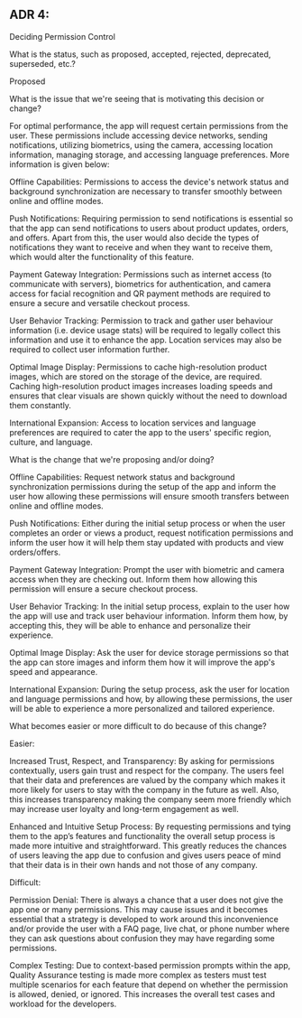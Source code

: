 ## ADR 4:

Deciding Permission Control 

What is the status, such as proposed, accepted, rejected, deprecated, superseded, etc.?

Proposed

What is the issue that we're seeing that is motivating this decision or change?

For optimal performance, the app will request certain permissions from the user. These permissions include accessing device networks, sending notifications, utilizing biometrics, using the camera, accessing location information, managing storage, and accessing language preferences. More information is given below:

Offline Capabilities: Permissions to access the device's network status and background synchronization are necessary to transfer smoothly between online and offline modes.

Push Notifications: Requiring permission to send notifications is essential so that the app can send notifications to users about product updates, orders, and offers. Apart from this, the user would also decide the types of notifications they want to receive and when they want to receive them, which would alter the functionality of this feature. 

Payment Gateway Integration: Permissions such as internet access (to communicate with servers), biometrics for authentication, and camera access for facial recognition and QR payment methods are required to ensure a secure and versatile checkout process. 

User Behavior Tracking: Permission to track and gather user behaviour information (i.e. device usage stats) will be required to legally collect this information and use it to enhance the app. Location services may also be required to collect user information further. 

Optimal Image Display: Permissions to cache high-resolution product images, which are stored on the storage of the device, are required. Caching high-resolution product images increases loading speeds and ensures that clear visuals are shown quickly without the need to download them constantly. 

International Expansion: Access to location services and language preferences are required to cater the app to the users' specific region, culture, and language.

What is the change that we're proposing and/or doing?

Offline Capabilities: Request network status and background synchronization permissions during the setup of the app and inform the user how allowing these permissions will ensure smooth transfers between online and offline modes.

Push Notifications: Either during the initial setup process or when the user completes an order or views a product, request notification permissions and inform the user how it will help them stay updated with products and view orders/offers.

Payment Gateway Integration: Prompt the user with biometric and camera access when they are checking out. Inform them how allowing this permission will ensure a secure checkout process. 

User Behavior Tracking: In the initial setup process, explain to the user how the app will use and track user behaviour information. Inform them how, by accepting this, they will be able to enhance and personalize their experience.

Optimal Image Display: Ask the user for device storage permissions so that the app can store images and inform them how it will improve the app's speed and appearance. 

International Expansion: During the setup process, ask the user for location and language permissions and how, by allowing these permissions, the user will be able to experience a more personalized and tailored experience. 

What becomes easier or more difficult to do because of this change?

Easier:

Increased Trust, Respect, and Transparency: By asking for permissions contextually, users gain trust and respect for the company. The users feel that their data and preferences are valued by the company which makes it more likely for users to stay with the company in the future as well. Also, this increases transparency making the company seem more friendly which may increase user loyalty and long-term engagement as well.

Enhanced and Intuitive Setup Process: By requesting permissions and tying them to the app’s features and functionality the overall setup process is made more intuitive and straightforward. This greatly reduces the chances of users leaving the app due to confusion and gives users peace of mind that their data is in their own hands and not those of any company.

Difficult:

Permission Denial: There is always a chance that a user does not give the app one or many permissions. This may cause issues and it becomes essential that a strategy is developed to work around this inconvenience and/or provide the user with a FAQ page, live chat, or phone number where they can ask questions about confusion they may have regarding some permissions.

Complex Testing: Due to context-based permission prompts within the app, Quality Assurance testing is made more complex as testers must test multiple scenarios for each feature that depend on whether the permission is allowed, denied, or ignored. This increases the overall test cases and workload for the developers.

